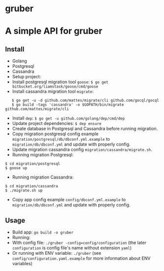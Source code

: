 # gruber

A simple API for gruber
===

## Install

- Golang
- Postgresql
- Cassandra
- Setup project:
 - Install postgresql migration tool `goose`: `$ go get bitbucket.org/liamstask/goose/cmd/goose`
 - Install cassandra migration tool `migrate`:
 ```
	$ go get -u -d github.com/mattes/migrate/cli github.com/gocql/gocql
	$ go build -tags 'cassandra' -o $GOPATH/bin/migrate github.com/mattes/migrate/cli
 ```
 - Install `dep`: `$ go get -u github.com/golang/dep/cmd/dep`
 - Update project dependencies: `$ dep ensure`
 - Create database in Postgresql and Cassandra before running migration.
 - Copy migration postgresql config example `migration/postgresql/db/dbconf.yml.example` to `migration/db/dbconf.yml` and update with properly config.
 - Update migration cassandra config `migration/cassandra/migrate.sh`.
 - Running migration Postgresql:
 ```
 $ cd migration/postgresql
 $ goose up
 ```
 - Running migration Cassandra:
 ```
 $ cd migration/cassandra
 $ ./migrate.sh up
 ```
 - Copy app config example `config/dbconf.yml.example` to `migration/db/dbconf.yml` and update with properly config.

## Usage

- Build app: `go build -o gruber`
- Running:
 - With config file: `./gruber -config=config/configuration` (the later `configuration` is config file's name without extension `yaml`)
 - Or running with ENV variable: `./gruber` (see `config/configuration.yaml.example` for more information about ENV variables)
